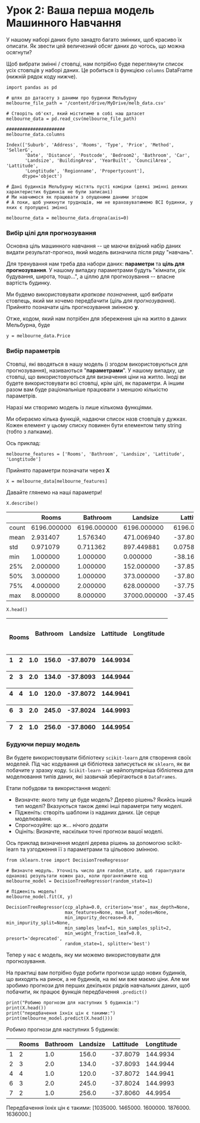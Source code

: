 # Урок 2: Ваша перша модель Машинного Навчання

У нашому наборі даних було занадто багато змінних, щоб красиво їх описати. Як звести цей величезний обсяг даних до чогось, що можна осягнути?

Щоб вибрати змінні / стовпці, нам потрібно буде переглянути список усіх стовпців у наборі даних. Це робиться із функцією `columns` DataFrame (нижній рядок коду нижче).

```
import pandas as pd

# шлях до датасету з даними про будинки Мельбурну
melbourne_file_path = '/content/drive/MyDrive/melb_data.csv'

# Створіть об'єкт, який міститиме в собі наш датасет
melbourne_data = pd.read_csv(melbourne_file_path) 

######################
melbourne_data.columns
```

```
Index(['Suburb', 'Address', 'Rooms', 'Type', 'Price', 'Method', 'SellerG',
       'Date', 'Distance', 'Postcode', 'Bedroom2', 'Bathroom', 'Car',
       'Landsize', 'BuildingArea', 'YearBuilt', 'CouncilArea', 'Lattitude',
       'Longtitude', 'Regionname', 'Propertycount'],
      dtype='object')
```

```
# Дані будинків Мельбурну містять пусті комірки (деякі змінні деяких характеристик будинків не були записані)
# Ми навчимося як працювати з опущеними даними згодом 
# А поки, щоб уникнути труднощів, ми не враховуватимемо ВСІ будинки, у яких є пропущені змінні

melbourne_data = melbourne_data.dropna(axis=0)
```

### &#x20;**Вибір цілі для прогнозування**

Основна ціль машинного навчання -- це маючи вхідний набір даних видати результат-прогноз, який модель визначила після ряду "навчань".

Для тренування нам треба два набори даних: **параметри** та **ціль для прогнозування**. У нашому випадку параметрами будуть "кімнати, рік будування, широта, тощо...", а ціллю для прогнозування -- власне вартість будинку.

Ми будемо використовувати _крапкове позначення_, щоб вибрати стовпець, який ми хочемо передбачити (_ціль для прогнозування_). Прийнято позначати ціль прогнозування змінною **y**.

Отже, кодом, який нам потрібен для збереження цін на житло в даних Мельбурна, буде

```
y = melbourne_data.Price
```

### &#x20;**Вибір параметрів**

Стовпці, які вводяться в нашу модель (і згодом використовуються для прогнозування), називаються "**параметрами**". У нашому випадку, це стовпці, що використовуються для визначення ціни на житло. Іноді ви будете використовувати всі стовпці, крім цілі, як параметри. А іншим разом вам буде раціональніше працювати з меншою кількістю параметрів.

Наразі ми створимо модель із лише кількома функціями.

Ми обираємо кілька функцій, надаючи список назв стовпців у дужках. Кожен елемент у цьому списку повинен бути елементом типу string (тобто з лапками).

Ось приклад:

```
melbourne_features = ['Rooms', 'Bathroom', 'Landsize', 'Lattitude', 'Longtitude']
```

&#x20;Прийнято параметри позначати через **Х**

```
X = melbourne_data[melbourne_features]
```

Давайте глянемо на наші параметри!

```
X.describe()
```



|       | Rooms       | Bathroom    | Landsize     | Lattitude   | Longtitude  |
| ----- | ----------- | ----------- | ------------ | ----------- | ----------- |
| count | 6196.000000 | 6196.000000 | 6196.000000  | 6196.000000 | 6196.000000 |
| mean  | 2.931407    | 1.576340    | 471.006940   | -37.807904  | 144.990201  |
| std   | 0.971079    | 0.711362    | 897.449881   | 0.075850    | 0.099165    |
| min   | 1.000000    | 1.000000    | 0.000000     | -38.164920  | 144.542370  |
| 25%   | 2.000000    | 1.000000    | 152.000000   | -37.855438  | 144.926198  |
| 50%   | 3.000000    | 1.000000    | 373.000000   | -37.802250  | 144.995800  |
| 75%   | 4.000000    | 2.000000    | 628.000000   | -37.758200  | 145.052700  |
| max   | 8.000000    | 8.000000    | 37000.000000 | -37.457090  | 145.526350  |

```
X.head()
```

| <p><br>Rooms</p> | Bathroom | Landsize | Lattitude | Longtitude |
| ---------------- | -------- | -------- | --------- | ---------- |

| 1 | 2 | 1.0 | 156.0 | -37.8079 | 144.9934 |
| - | - | --- | ----- | -------- | -------- |

| 2 | 3 | 2.0 | 134.0 | -37.8093 | 144.9944 |
| - | - | --- | ----- | -------- | -------- |

| 4 | 4 | 1.0 | 120.0 | -37.8072 | 144.9941 |
| - | - | --- | ----- | -------- | -------- |

| 6 | 3 | 2.0 | 245.0 | -37.8024 | 144.9993 |
| - | - | --- | ----- | -------- | -------- |

| 7 | 2 | 1.0 | 256.0 | -37.8060 | 144.9954 |
| - | - | --- | ----- | -------- | -------- |

### &#x20;**Будуючи першу модель**

Ви будете використовувати бібліотеку `scikit-learn` для створення своїх моделей. Під час кодування ця бібліотека записується як `sklearn`, як ви побачите у зразку коду. `Scikit-learn` - це найпопулярніша бібліотека для моделювання типів даних, які зазвичай зберігаються в `DataFrames`.

Етапи побудови та використання моделі:

* Визначте: якого типу це буде модель? Дерево рішень? Якийсь інший тип моделі? Вказуються також деякі інші параметри типу моделі.
* Підженіть: створіть шаблони із наданих даних. Це серце моделювання.
* Спрогнозуйте: що ж... нічого додати
* Оцініть: Визначте, наскільки точні прогнози вашої моделі.

Ось приклад визначення моделі дерева рішень за допомогою scikit-learn та узгодження її з параметрами та цільовою змінною.

```
from sklearn.tree import DecisionTreeRegressor

# Визначте модуль. Уточніть число для random_statе, щоб гарантувати однакові результати кожен раз, коли проганятимите код
melbourne_model = DecisionTreeRegressor(random_state=1)

# Підженіть модель!
melbourne_model.fit(X, y)
```

```
DecisionTreeRegressor(ccp_alpha=0.0, criterion='mse', max_depth=None,
                      max_features=None, max_leaf_nodes=None,
                      min_impurity_decrease=0.0, min_impurity_split=None,
                      min_samples_leaf=1, min_samples_split=2,
                      min_weight_fraction_leaf=0.0, presort='deprecated',
                      random_state=1, splitter='best')
```

Тепер у нас є модель, яку ми можемо використовувати для прогнозування.

На практиці вам потрібно буде робити прогнози щодо нових будинків, що виходять на ринок, а не будинків, на які ми вже маємо ціни. Але ми зробимо прогнози для перших декількох рядків навчальних даних, щоб побачити, як працює функція передбачення `.predict()`

```
print("Робимо прогнозм для наступних 5 будинків:")
print(X.head())
print("передбачення їхніх цін є такими:")
print(melbourne_model.predict(X.head()))
```

Робимо прогнози для наступних 5 будинків:

|   | Rooms  | Bathroom | Landsize | Lattitude | Longtitude |
| - | ------ | -------- | -------- | --------- | ---------- |
| 1 | 2      | 1.0      | 156.0    | -37.8079  | 144.9934   |
| 2 | 3      | 2.0      | 134.0    | -37.8093  | 144.9944   |
| 4 | 4      | 1.0      | 120.0    | -37.8072  | 144.9941   |
| 6 | 3      | 2.0      | 245.0    | -37.8024  | 144.9993   |
| 7 | 2      | 1.0      | 256.0    | -37.8060  | 44.9954    |

Передбачення їхніх цін є такими: \[1035000. 1465000. 1600000. 1876000. 1636000.]

